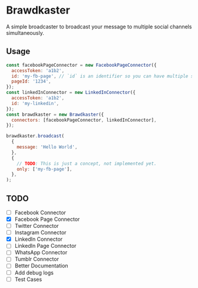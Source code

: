 # Brawdkaster

A simple broadcaster to broadcast your message to multiple social channels simultaneously.

## Usage

```javascript
const facebookPageConnector = new FacebookPageConnector({
  accessToken: 'a1b2',
  id: 'my-fb-page', // `id` is an identifier so you can have multiple same type of connectors
  pageId: '1234',
});
const linkedInConnector = new LinkedInConnector({
  accessToken: 'a1b2',
  id: 'my-linkedin',
});
const brawdkaster = new Brawdkaster({
  connectors: [facebookPageConnector, linkedInConnector],
});

brawdkaster.broadcast(
  {
    message: 'Hello World',
  },
  {
    // TODO: This is just a concept, not implemented yet.
    only: ['my-fb-page'],
  },
);
```

## TODO

- [ ] Facebook Connector
- [x] Facebook Page Connector
- [ ] Twitter Connector
- [ ] Instagram Connector
- [x] LinkedIn Connector
- [ ] LinkedIn Page Connector
- [ ] WhatsApp Connector
- [ ] Tumblr Connector
- [ ] Better Documentation
- [ ] Add debug logs
- [ ] Test Cases
